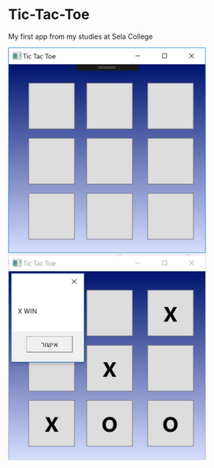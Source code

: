 # Tic-Tac-Toe
My first app from my studies at Sela College

<img src="https://github.com/meitarc/Tic-Tac-Toe/blob/master/images/tic1.JPG" width="400">
<img src="https://github.com/meitarc/Tic-Tac-Toe/blob/master/images/tic2.JPG" width="400">

